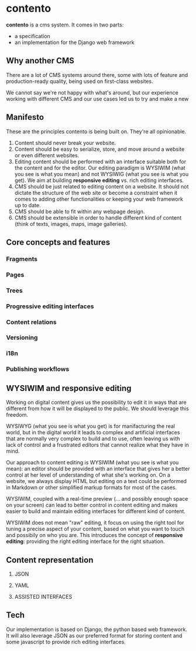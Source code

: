# contento
**contento** is a cms system. It comes in two parts:
* a specification
* an implementation for the Django web framework

## Why another CMS
There are a lot of CMS systems around there, some with lots of feature and production-ready quality, being used on first-class websites.

We cannot say we're not happy with what's around, but our experience working with different CMS and our use cases led us to try and make a new


## Manifesto

These are the principles contento is being built on. They're all opinionable. 

1. Content should never break your website.
2. Content should be easy to serialize, store, and move around a website or even different websites. 
3. Editing content should be performed with an interface suitable both for the content and for the editor. Our editing paradigm is WYSIWIM (what you see is what you mean) and not WYSIWIG (what you see is what you get). We aim at building **responsive editing** vs. rich editing interfaces.
4. CMS should be just related to editing content on a website. It should not dictate the structure of the web site or become a constraint when it comes to adding other functionalities or keeping your web framework up to date.
5. CMS should be able to fit within any webpage design.
6. CMS should be extensible in order to handle different kind of content (think of texts, images, maps, image galleries).

## Core concepts and features

### Fragments

### Pages

### Trees

### Progressive editing interfaces

### Content relations

### Versioning

### i18n

### Publishing workflows


## WYSIWIM and responsive editing

Working on digital content gives us the possibility to edit it in ways that are different from how it will be displayed to the public. We should leverage this freedom.

WYSIWYG (what you see is what you get) is for manifacturing the real world, but in the digital world it leads to complex and artificial interfaces that are normally very complex to build and to use, often leaving us with lack of control and a frustrated editors that cannot realize what they have in mind.

Our approach to content editing is WYSIWIM (what you see is what you mean): an editor should be provided with an interface that gives her a better control at her level of understanding of what she's working on. On a website, we always display HTML but editing on a text could be performed in Markdown or other simplified markup formats for most of the cases.   

WYSIWIM, coupled with a real-time preview (... and possibly enough space on your screen) can lead to better control in content editing and makes easier to build and maintain editing interfaces for different kind of content.

WYSIWIM does not mean "raw" editing, it focus on using the right tool for tuning a precise aspect of your content, based on what you want to touch and possibily on who you are. This introduces the concept of **responsive editing**: providing the right editing interface for the right situation.

##  Content representation

1. JSON
2. YAML

3. ASSISTED INTERFACES


## Tech
Our implementation is based on Django, the python based web framework. It will also leverage JSON as our preferred format for storing content and some javascript to provide rich editing interfaces. 


